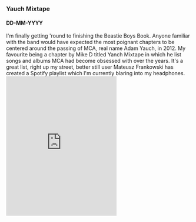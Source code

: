 ###  Yauch Mixtape
#### DD-MM-YYYY

<intro>
I'm finally getting 'round to finishing the Beastie Boys Book. Anyone familiar with the band would have expected the most poignant chapters to be centered around the passing of MCA, real name Adam Yauch, in 2012. My favourite being a chapter by Mike D titled Yanch Mixtape in which he list songs and albums MCA had become obsessed with over the years. It's a great list, right up my street, better still user Mateusz Frankowski has created a Spotify playlist which I'm currently blaring into my headphones.<br><iframe src="https://open.spotify.com/embed/user/1175370181/playlist/5l6p3SkZoZF3blby0BZpH9" width="300" height="380" frameborder="0" allowtransparency="true" allow="encrypted-media"></iframe>
</intro>
